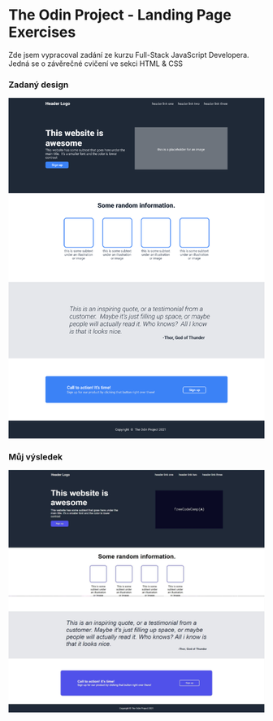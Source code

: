 # The Odin Project - Landing Page Exercises
<p>Zde jsem vypracoval zadání ze kurzu Full-Stack JavaScript Developera. Jedná se o závěrečné cvičení ve sekci HTML & CSS</p>
<h3>Zadaný design</h3>
<img src="landing-page-design.png" alt="Zadání projektu">
<br>
<h3>Můj výsledek</h3>
<img src="site-1-screen.JPG" alt="Můj výsledek designu #1">
<img src="site-2-screen.JPG" alt="Můj výsledek designu #2">